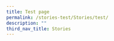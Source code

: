 ```yaml
---
title: Test page
permalink: /stories-test/Stories/test/
description: ""
third_nav_title: Stories
---
```

